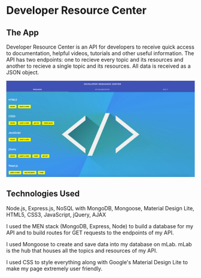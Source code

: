 # Developer Resource Center

## The App
Developer Resource Center is an API for developers to receive quick access to documentation, helpful videos, tutorials and other useful information. The API has two endpoints: one to recieve every topic and its resources and another to recieve a single topic and its resources. All data is received as a JSON object.
 
![Landing Page](public/images/landing-page.png)
 
## Technologies Used
Node.js, Express.js, NoSQL with MongoDB, Mongoose, Material Design Lite, HTML5, CSS3, JavaScript, jQuery, AJAX

I used the MEN stack (MongoDB, Express, Node) to build a database for my API and to build routes for GET requests to the endpoints of my API.

I used Mongoose to create and save data into my database on mLab. mLab is the hub that houses all the topics and resources of my API.

I used CSS to style everything along with Google's Material Design Lite to make my page extremely user friendly.
 
 



